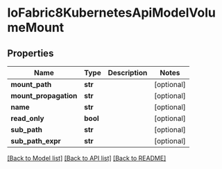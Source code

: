# IoFabric8KubernetesApiModelVolumeMount

## Properties
Name | Type | Description | Notes
------------ | ------------- | ------------- | -------------
**mount_path** | **str** |  | [optional] 
**mount_propagation** | **str** |  | [optional] 
**name** | **str** |  | [optional] 
**read_only** | **bool** |  | [optional] 
**sub_path** | **str** |  | [optional] 
**sub_path_expr** | **str** |  | [optional] 

[[Back to Model list]](../README.md#documentation-for-models) [[Back to API list]](../README.md#documentation-for-api-endpoints) [[Back to README]](../README.md)

